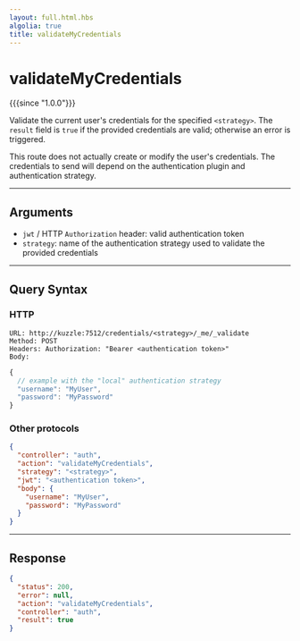 ```yaml
---
layout: full.html.hbs
algolia: true
title: validateMyCredentials
---
```


# validateMyCredentials

{{{since "1.0.0"}}}

Validate the current user's credentials for the specified `<strategy>`. The `result` field is `true` if the provided credentials are valid; otherwise an error is triggered.

This route does not actually create or modify the user's credentials. The credentials to send will depend on the authentication plugin and authentication strategy.

---

## Arguments

* `jwt` / HTTP `Authorization` header: valid authentication token
* `strategy`: name of the authentication strategy used to validate the provided credentials

---

## Query Syntax

### HTTP

```http
URL: http://kuzzle:7512/credentials/<strategy>/_me/_validate
Method: POST  
Headers: Authorization: "Bearer <authentication token>"  
Body:
```

```js
{
  // example with the "local" authentication strategy
  "username": "MyUser",
  "password": "MyPassword"
}
```

### Other protocols

```json
{
  "controller": "auth",
  "action": "validateMyCredentials",
  "strategy": "<strategy>",
  "jwt": "<authentication token>",
  "body": {
    "username": "MyUser",
    "password": "MyPassword"
  }
}
```

---

## Response

```json
{
  "status": 200,
  "error": null,
  "action": "validateMyCredentials",
  "controller": "auth",
  "result": true
}
```
